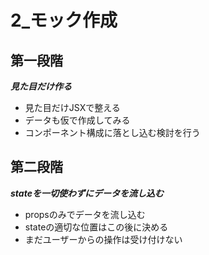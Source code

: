 # 2_モック作成
## 第一段階
***見た目だけ作る***

- 見た目だけJSXで整える
- データも仮で作成してみる
- コンポーネント構成に落とし込む検討を行う

## 第二段階
***stateを一切使わずにデータを流し込む***

- propsのみでデータを流し込む
- stateの適切な位置はこの後に決める
- まだユーザーからの操作は受け付けない

